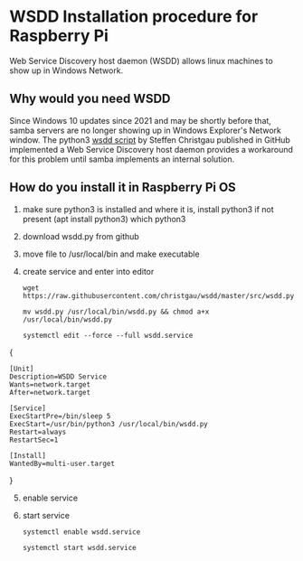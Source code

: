 # WSDD Installation procedure for Raspberry Pi
Web Service Discovery host daemon (WSDD) allows linux machines to show up in Windows Network.
## Why would you need WSDD
Since Windows 10 updates since 2021 and may be shortly before that, samba servers are no longer showing up in Windows Explorer's Network window.
The python3 [wsdd script](https://github.com/christgau/wsdd) by Steffen Christgau published in GitHub implemented a Web Service Discovery host daemon provides a workaround for this problem until samba implements an internal solution.
## How do you install it in Raspberry Pi OS
1. make sure python3 is installed and where it is, install python3 if not present (apt install python3) 
	which python3
1. download wsdd.py from github
1. move file to /usr/local/bin and make executable
1. create service and enter into editor


	`wget https://raw.githubusercontent.com/christgau/wsdd/master/src/wsdd.py`

	`mv wsdd.py /usr/local/bin/wsdd.py && chmod a+x /usr/local/bin/wsdd.py`

	`systemctl edit --force --full wsdd.service`



{

	[Unit]
	Description=WSDD Service
	Wants=network.target
	After=network.target
	 
	[Service]
	ExecStartPre=/bin/sleep 5
	ExecStart=/usr/bin/python3 /usr/local/bin/wsdd.py
	Restart=always
	RestartSec=1
	 
	[Install]
	WantedBy=multi-user.target
}


5. enable service
1. start service

	`systemctl enable wsdd.service`

	`systemctl start wsdd.service`
